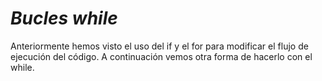 # **_Bucles while_**
Anteriormente hemos visto el uso del if y el for para modificar el flujo de ejecución del código. A continuación vemos otra forma de hacerlo con el while.
